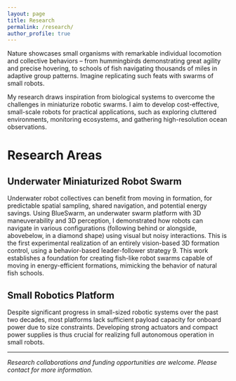 ```yaml
---
layout: page
title: Research
permalink: /research/
author_profile: true
---
```

Nature showcases small organisms with remarkable
individual locomotion and collective behaviors
– from hummingbirds demonstrating great
agility and precise hovering, to schools of fish
navigating thousands of miles in adaptive group
patterns. Imagine replicating such feats with
swarms of small robots.

My research draws inspiration from biological systems to overcome the challenges in miniaturize robotic swarms. I aim to develop cost-effective, small-scale robots for practical applications, such as exploring cluttered environments, monitoring ecosystems, and gathering high-resolution ocean observations.

# Research Areas

## Underwater Miniaturized Robot Swarm

Underwater robot collectives can benefit from moving
in formation, for predictable spatial sampling, shared navigation, and potential energy savings. Using
BlueSwarm, an underwater swarm platform with 3D maneuverability and 3D perception, I
demonstrated how robots can navigate in various configurations (following behind or alongside, abovebelow,
in a diamond shape) using visual but noisy interactions. This is the first experimental realization
of an entirely vision-based 3D formation control, using a behavior-based leader-follower strategy 9. This
work establishes a foundation for creating fish-like robot swarms capable of moving in energy-efficient
formations, mimicking the behavior of natural fish schools.

<!-- ### Key Research Components:
- Swarm coordination algorithms for underwater environments
- Miniaturized underwater vehicles 
- Bio-inspired design principles -->



## Small Robotics Platform

Despite significant progress in small-sized robotic
systems over the past two decades, most platforms
lack sufficient payload capacity for onboard power
due to size constraints. Developing strong actuators
and compact power supplies is thus crucial for realizing
full autonomous operation in small robots.
 <!-- While
individual miniature robots have limited payload and
computing capacity, exploring swarm strategies can
potentially overcome these limitations and unlock
new capabilities. -->

<!-- ### Key Areas:
- Micro-actuators 
- Miniaturized power system
- Advanced manufacturing techniques
- Integration methodologies

### Active Development:
- MEMS-based actuators
- Smart material applications
- Micro-scale power systems
- Compact sensing solutions -->

---

*Research collaborations and funding opportunities are welcome. Please contact for more information.*
